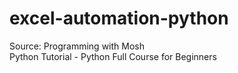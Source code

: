 # excel-automation-python

Source: Programming with Mosh <br/>
Python Tutorial - Python Full Course for Beginners
